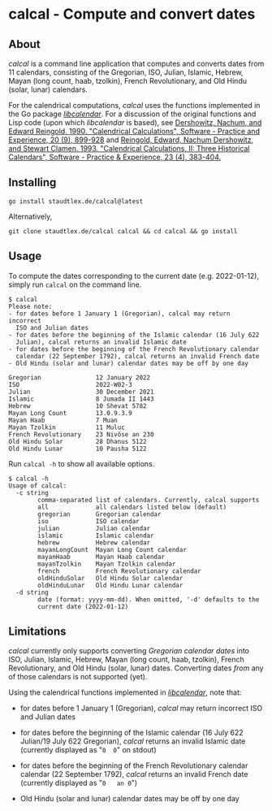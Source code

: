 # calcal - Compute and convert dates

## About
_calcal_ is a command line application that computes and converts dates from 11 calendars, consisting of the Gregorian, ISO, Julian, Islamic, Hebrew, Mayan (long count, haab, tzolkin), French Revolutionary, and Old Hindu (solar, lunar) calendars.

For the calendrical computations, _calcal_ uses the functions implemented in the Go package [_libcalendar_](https://github.com/staudtlex/libcalendar). For a discussion of the original functions and Lisp code (upon which _libcalendar_ is based), see [Dershowitz, Nachum, and Edward Reingold. 1990. "Calendrical Calculations", Software - Practice and Experience, 20 (9), 899-928](https://citeseerx.ist.psu.edu/viewdoc/summary?doi=10.1.1.17.4274) and [Reingold, Edward, Nachum Dershowitz, and Stewart Clamen. 1993. "Calendrical Calculations, II: Three Historical Calendars", Software - Practice & Experience, 23 (4), 383-404.](https://citeseerx.ist.psu.edu/viewdoc/summary?doi=10.1.1.13.9215)

## Installing
```
go install staudtlex.de/calcal@latest
```
Alternatively,
```
git clone staudtlex.de/calcal calcal && cd calcal && go install
```

## Usage
To compute the dates corresponding to the current date (e.g. 2022-01-12), simply run `calcal` on the command line.
```
$ calcal
Please note:
- for dates before 1 January 1 (Gregorian), calcal may return incorrect
  ISO and Julian dates
- for dates before the beginning of the Islamic calendar (16 July 622
  Julian), calcal returns an invalid Islamic date
- for dates before the beginning of the French Revolutionary calendar
  calendar (22 September 1792), calcal returns an invalid French date
- Old Hindu (solar and lunar) calendar dates may be off by one day

Gregorian               12 January 2022                 
ISO                     2022-W02-3                      
Julian                  30 December 2021                
Islamic                 8 Jumada II 1443                
Hebrew                  10 Shevat 5782                  
Mayan Long Count        13.0.9.3.9                      
Mayan Haab              7 Muan                          
Mayan Tzolkin           11 Muluc                        
French Revolutionary    23 Nivôse an 230                
Old Hindu Solar         28 Dhanus 5122                  
Old Hindu Lunar         10 Pausha 5122        
```
Run `calcal -h` to show all available options.
```
$ calcal -h
Usage of calcal:
  -c string
        comma-separated list of calendars. Currently, calcal supports
        all             all calendars listed below (default)
        gregorian       Gregorian calendar
        iso             ISO calendar
        julian          Julian calendar
        islamic         Islamic calendar
        hebrew          Hebrew calendar
        mayanLongCount  Mayan Long Count calendar
        mayanHaab       Mayan Haab calendar
        mayanTzolkin    Mayan Tzolkin calendar
        french          French Revolutionary calendar
        oldHinduSolar   Old Hindu Solar calendar
        oldHinduLunar   Old Hindu Lunar calendar
  -d string
        date (format: yyyy-mm-dd). When omitted, '-d' defaults to the
        current date (2022-01-12)
```

## Limitations
_calcal_ currently only supports converting _Gregorian calendar dates_ into ISO, Julian, Islamic, Hebrew, Mayan (long count, haab, tzolkin), French Revolutionary, and Old Hindu (solar, lunar) dates. Converting dates _from_ any of those calendars is not supported (yet).

Using the calendrical functions implemented in [_libcalendar_](https://github.com/staudtlex/libcalendar), note that:

- for dates before 1 January 1 (Gregorian), _calcal_ may return incorrect ISO and Julian dates

- for dates before the beginning of the Islamic calendar (16 July 622 Julian/19 July 622 Gregorian), _calcal_ returns an invalid Islamic date (currently displayed as "`0  0`" on stdout)

- for dates before the beginning of the French Revolutionary calendar calendar (22 September 1792), _calcal_ returns an invalid French date (currently displayed as "`0   an 0`")

- Old Hindu (solar and lunar) calendar dates may be off by one day